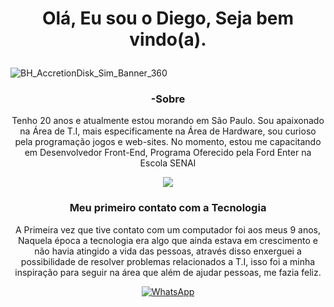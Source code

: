 # <p align="center"> Olá, Eu sou o Diego, Seja bem vindo(a). </p>

![BH_AccretionDisk_Sim_Banner_360](https://github.com/DiiegoAlves/DiiegoAlves/assets/71333244/bd3d3d5a-974d-4123-b4eb-2617427385a2)

### <p align="center"> -Sobre </p>
<p align="center"> Tenho 20 anos e atualmente estou morando em São Paulo. Sou apaixonado na Área de T.I, mais especificamente na Área de Hardware, sou curioso pela programação jogos e web-sites. No momento, estou me capacitando em Desenvolvedor Front-End, Programa Oferecido pela Ford Enter na Escola SENAI </p>

<div align="center"><img src="https://media.giphy.com/media/6QEa3FE2QLYNp1WKSV/giphy.gif"/><div>

### Meu primeiro contato com a Tecnologia

A Primeira vez que tive contato com um computador foi aos meus 9 anos, Naquela época a tecnologia era algo que ainda
estava em crescimento e não havia atingido a vida das pessoas, através disso enxerguei a possibilidade de resolver problemas
relacionados a T.I, isso foi a minha inspiração para seguir na área que além de ajudar pessoas, me fazia feliz.

[![WhatsApp](https://img.shields.io/badge/WhatsApp-25D366?style=for-the-badge&logo=whatsapp&logoColor=white)](wa.me/5511976729320)


